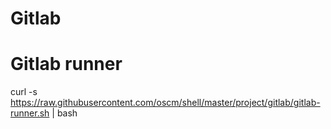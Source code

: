 # Gitlab

# Gitlab runner

  curl -s https://raw.githubusercontent.com/oscm/shell/master/project/gitlab/gitlab-runner.sh | bash

